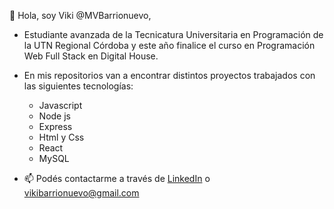 👋 Hola, soy Viki @MVBarrionuevo,
- Estudiante avanzada de la Tecnicatura Universitaria en Programación de la UTN Regional Córdoba y este año finalice el curso en Programación Web Full Stack en Digital House.
- En mis repositorios van a encontrar distintos proyectos trabajados con las siguientes tecnologías:
  - Javascript
  - Node js
  - Express
  - Html y Css
  - React
  - MySQL
 
- 📫 Podés contactarme a través de [LinkedIn](https://www.linkedin.com/in/mvbarrionuevo/) o vikibarrionuevo@gmail.com


